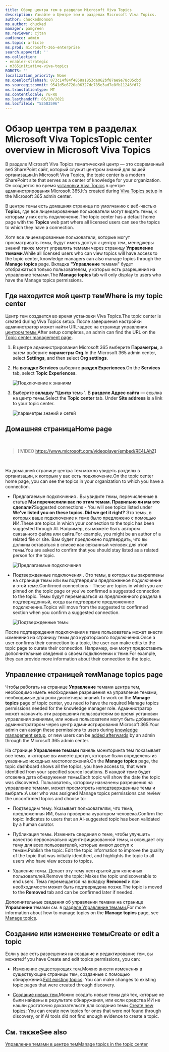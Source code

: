 ```yaml
---
title: Обзор центра тем в разделах Microsoft Viva Topics
description: Узнайте о Центре тем в разделах Microsoft Viva Topics.
author: chuckedmonson
ms.author: chucked
manager: pamgreen
ms.reviewer: cjtan
audience: admin
ms.topic: article
ms.prod: microsoft-365-enterprise
search.appverid: ''
ms.collection:
- enabler-strategic
- m365initiative-viva-topics
ROBOTS: ''
localization_priority: None
ms.openlocfilehash: 073c14f84f4858a1853da062bf87ae9e78c05cbd
ms.sourcegitcommit: 9541d5e6720a06327dc785e3ad7e8fb11246fd72
ms.translationtype: MT
ms.contentlocale: ru-RU
ms.lasthandoff: 05/20/2021
ms.locfileid: "52583596"
---
```

# <a name="topic-center-overview-in-microsoft-viva-topics"></a><span data-ttu-id="18c63-103">Обзор центра тем в разделах Microsoft Viva Topics</span><span class="sxs-lookup"><span data-stu-id="18c63-103">Topic center overview in Microsoft Viva Topics</span></span>

<span data-ttu-id="18c63-104">В разделе Microsoft Viva Topics тематический центр — это современный веб SharePoint сайт, который служит центром знаний для вашей организации.</span><span class="sxs-lookup"><span data-stu-id="18c63-104">In Microsoft Viva Topics, the topic center is a modern SharePoint site that serves as a center of knowledge for your organization.</span></span> <span data-ttu-id="18c63-105">Он создается во время [установки Viva Topics](set-up-topic-experiences.md) в центре администрирования Microsoft 365.</span><span class="sxs-lookup"><span data-stu-id="18c63-105">It's created during [Viva Topics setup](set-up-topic-experiences.md) in the Microsoft 365 admin center.</span></span>

<span data-ttu-id="18c63-106">В центре темы есть домашняя страница по умолчанию с веб-частью **Topics,** где все лицензированные пользователи могут видеть темы, к которым у них есть подключение.</span><span class="sxs-lookup"><span data-stu-id="18c63-106">The topic center has a default home page with the **Topics** web part where all licensed users can see the topics to which they have a connection.</span></span> 

<span data-ttu-id="18c63-107">Хотя все лицензированные пользователи, которые могут просматривать темы, будут иметь доступ к центру тем, менеджеры знаний также могут управлять темами через страницу **Управление темами.**</span><span class="sxs-lookup"><span data-stu-id="18c63-107">While all licensed users who can view topics will have access to the topic center, knowledge managers can also manage topics through the **Manage topics** page.</span></span> <span data-ttu-id="18c63-108">Вкладка **"Управление** темами" будет отображаться только пользователям, у которых есть разрешения на управление темами.</span><span class="sxs-lookup"><span data-stu-id="18c63-108">The **Manage topics** tab will only display to users who have the Manage topics permissions.</span></span> 

## <a name="where-is-my-topic-center"></a><span data-ttu-id="18c63-109">Где находится мой центр тем</span><span class="sxs-lookup"><span data-stu-id="18c63-109">Where is my topic center</span></span>

<span data-ttu-id="18c63-110">Центр тем создается во время установки Viva Topics.</span><span class="sxs-lookup"><span data-stu-id="18c63-110">The topic center is created during Viva Topics setup.</span></span> <span data-ttu-id="18c63-111">После завершения настройки администратор может найти URL-адрес на странице управления [центром темы.](./topic-experiences-administration.md#to-access-topics-management-settings)</span><span class="sxs-lookup"><span data-stu-id="18c63-111">After setup completes, an admin can find the URL on the [Topic center management page](./topic-experiences-administration.md#to-access-topics-management-settings).</span></span>


1. <span data-ttu-id="18c63-112">В центре администрирования Microsoft 365 выберите **Параметры,** а затем выберите **параметры Org.**</span><span class="sxs-lookup"><span data-stu-id="18c63-112">In the Microsoft 365 admin center, select **Settings**, and then select **Org settings**.</span></span>
2. <span data-ttu-id="18c63-113">На **вкладке Services** выберите **раздел Experiences**.</span><span class="sxs-lookup"><span data-stu-id="18c63-113">On the **Services** tab, select **Topic Experiences**.</span></span>

    ![Подключение к знаниям](../media/admin-org-knowledge-options-completed.png) 

3. <span data-ttu-id="18c63-115">Выберите **вкладку "Центр** темы". В **разделе Адрес сайта** — ссылка на центр темы.</span><span class="sxs-lookup"><span data-stu-id="18c63-115">Select the **Topic center** tab. Under **Site address** is a link to your topic center.</span></span>

    ![параметры знаний и сетей](../media/knowledge-network-settings-topic-center.png) 



## <a name="home-page"></a><span data-ttu-id="18c63-117">Домашняя страница</span><span class="sxs-lookup"><span data-stu-id="18c63-117">Home page</span></span>

</br>

> [!VIDEO https://www.microsoft.com/videoplayer/embed/RE4LAhZ]  

</br>


<span data-ttu-id="18c63-118">На домашней странице центра тем можно увидеть разделы в организации, к которым у вас есть подключение.</span><span class="sxs-lookup"><span data-stu-id="18c63-118">On the topic center home page, you can see the topics in your organization to which you have a connection.</span></span>

- <span data-ttu-id="18c63-119">Предлагаемые подключения . Вы увидите темы, перечисленные в статье **Мы перечислили вас по этим темам. Правильно ли мы это сделали?**</span><span class="sxs-lookup"><span data-stu-id="18c63-119">Suggested connections - You will see topics listed under **We've listed you on these topics. Did we get it right?**</span></span> <span data-ttu-id="18c63-120">Это темы, в которых ваше подключение к теме было предложено с помощью ИИ.</span><span class="sxs-lookup"><span data-stu-id="18c63-120">These are topics in which your connection to the topic has been suggested through AI.</span></span> <span data-ttu-id="18c63-121">Например, вы можете быть автором связанного файла или сайта.</span><span class="sxs-lookup"><span data-stu-id="18c63-121">For example, you might be an author of a related file or site.</span></span> <span data-ttu-id="18c63-122">Вам будет предложено подтвердить, что вы должны оставаться в списке как связанный человек для этой темы.</span><span class="sxs-lookup"><span data-stu-id="18c63-122">You are asked to confirm that you should stay listed as a related person for the topic.</span></span>

   ![Предлагаемые подключения](../media/knowledge-management/my-topics.png) 
 
- <span data-ttu-id="18c63-124">Подтвержденные подключения . Это темы, в которых вы закреплены на странице темы или вы подтвердили предложенное подключение к этой теме.</span><span class="sxs-lookup"><span data-stu-id="18c63-124">Confirmed connections - These are topics in which you are pinned on the topic page or you've confirmed a suggested connection to the topic.</span></span> <span data-ttu-id="18c63-125">Темы будут перемещаться из предложенного раздела в подтвержденный, когда вы подтвердите предложенное подключение.</span><span class="sxs-lookup"><span data-stu-id="18c63-125">Topics will move from the suggested to confirmed section when you confirm a suggested connection.</span></span>
 
   ![Подтвержденные темы](../media/knowledge-management/my-topics-confirmed.png) 

<span data-ttu-id="18c63-127">После подтверждения подключения к теме пользователь может внести изменения на страницу темы для кураторского подключения.</span><span class="sxs-lookup"><span data-stu-id="18c63-127">Once a user confirms their connection to a topic, the user can make edits to the topic page to curate their connection.</span></span> <span data-ttu-id="18c63-128">Например, они могут предоставить дополнительные сведения о своем подключении к теме.</span><span class="sxs-lookup"><span data-stu-id="18c63-128">For example, they can provide more information about their connection to the topic.</span></span>


## <a name="manage-topics-page"></a><span data-ttu-id="18c63-129">Управление страницей тем</span><span class="sxs-lookup"><span data-stu-id="18c63-129">Manage topics page</span></span>

<span data-ttu-id="18c63-130">Чтобы работать на странице **Управление** темами центра тем, необходимо иметь необходимые разрешения на управление темами, необходимые для роли диспетчера знаний.</span><span class="sxs-lookup"><span data-stu-id="18c63-130">To work on the **Manage topics** page of topic center, you need to have the required Manage topics permissions needed for the knowledge manager role.</span></span> <span data-ttu-id="18c63-131">Администратор может назначить эти разрешения пользователям во время установки [](topic-experiences-knowledge-rules.md) управления знаниями, [](set-up-topic-experiences.md)или новые пользователи могут быть добавлены администратором через центр администрирования Microsoft 365.</span><span class="sxs-lookup"><span data-stu-id="18c63-131">Your admin can assign these permissions to users during [knowledge management setup](set-up-topic-experiences.md), or new users can be [added afterwards](topic-experiences-knowledge-rules.md) by an admin through the Microsoft 365 admin center.</span></span>

<span data-ttu-id="18c63-132">На странице **Управление темами** панель мониторинга тем показывает все темы, к которые вы имеете доступ, которые были определены из указанных исходных местоположений.</span><span class="sxs-lookup"><span data-stu-id="18c63-132">On the **Manage topics** page, the topic dashboard shows all the topics, you have access to, that were identified from your specified source locations.</span></span> <span data-ttu-id="18c63-133">В каждой теме будет отсвеяна дата обнаружения темы.</span><span class="sxs-lookup"><span data-stu-id="18c63-133">Each topic will show the date the topic was discovered.</span></span> <span data-ttu-id="18c63-134">Пользователь, которому назначены разрешения на управление темами, может просмотреть неподтвержденные темы и выбрать:</span><span class="sxs-lookup"><span data-stu-id="18c63-134">A user who was assigned Manage topics permissions can review the unconfirmed topics and choose to:</span></span>

- <span data-ttu-id="18c63-135">Подтвердим тему. Указывает пользователям, что тема, предложенная ИИ, была проверена куратором человека.</span><span class="sxs-lookup"><span data-stu-id="18c63-135">Confirm the topic: Indicates to users that an AI-suggested topic has been validated by a human curator.</span></span>

- <span data-ttu-id="18c63-136">Публикация темы. Изменить сведения о теме, чтобы улучшить качество первоначально идентифицированной темы, и освещает эту тему для всех пользователей, которые имеют доступ к темам.</span><span class="sxs-lookup"><span data-stu-id="18c63-136">Publish the topic: Edit the topic information to improve the quality of the topic that was initially identified, and highlights the topic to all users who have view access to topics.</span></span>
 
- <span data-ttu-id="18c63-137">Удаление темы. Делает эту тему неоткрытой для конечных пользователей.</span><span class="sxs-lookup"><span data-stu-id="18c63-137">Remove the topic: Makes the topic undiscoverable to end users.</span></span> <span data-ttu-id="18c63-138">Тема перемещается на вкладку **Removed** и при необходимости может быть подтверждена позже.</span><span class="sxs-lookup"><span data-stu-id="18c63-138">The topic is moved to the **Removed** tab and can be confirmed later if needed.</span></span> 

<span data-ttu-id="18c63-139">Дополнительные сведения об управлении темами на странице **Управление** темами см. в [разделе Управление темами.](manage-topics.md)</span><span class="sxs-lookup"><span data-stu-id="18c63-139">For more information about how to manage topics on the **Manage topics** page, see [Manage topics](manage-topics.md).</span></span>

## <a name="create-or-edit-a-topic"></a><span data-ttu-id="18c63-140">Создание или изменение темы</span><span class="sxs-lookup"><span data-stu-id="18c63-140">Create or edit a topic</span></span>

<span data-ttu-id="18c63-141">Если у вас есть разрешения на создание и редактирование тем, вы можете:</span><span class="sxs-lookup"><span data-stu-id="18c63-141">If you have Create and edit topics permissions, you can:</span></span>

- <span data-ttu-id="18c63-142">[Изменение существующих тем.](edit-a-topic.md)Можно внести изменения в существующие страницы тем, созданные с помощью обнаружения.</span><span class="sxs-lookup"><span data-stu-id="18c63-142">[Edit existing topics](edit-a-topic.md): You can make changes to existing topic pages that were created through discovery.</span></span>

- <span data-ttu-id="18c63-143">[Создание новых тем.](create-a-topic.md)Можно создать новые темы для тех, которые не были найдены в результате обнаружения, или если средства ИИ не нашли достаточно доказательств для создания темы.</span><span class="sxs-lookup"><span data-stu-id="18c63-143">[Create new topics](create-a-topic.md): You can create new topics for ones that were not found through discovery, or if AI tools did not find enough evidence to create a topic.</span></span>


## <a name="see-also"></a><span data-ttu-id="18c63-144">См. также</span><span class="sxs-lookup"><span data-stu-id="18c63-144">See also</span></span>

[<span data-ttu-id="18c63-145">Управление темами в центре тем</span><span class="sxs-lookup"><span data-stu-id="18c63-145">Manage topics in the topic center</span></span>](manage-topics.md)

